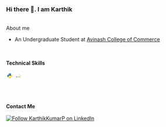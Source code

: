 ### Hi there 👋. I am Karthik

<!--
**KarthikKumarP-475/KarthikKumarP-475** is a ✨ _special_ ✨ repository because its `README.md` (this file) appears on your GitHub profile.

Here are some ideas to get you started:

- 🔭 I’m currently working on ...
- 🌱 I’m currently learning ...
- 👯 I’m looking to collaborate on ...
- 🤔 I’m looking for help with ...
- 💬 Ask me about ...
- 📫 How to reach me: ...
- 😄 Pronouns: ...
- ⚡ Fun fact: ...
-->
<br/>
About me

- An Undergraduate Student at [Avinash College of Commerce](https://www.acc.edu.in/himayatnagar-degree-branch/)

<br/><br/>
**Technical Skills**
<br/><br/>
<code><img height="20" src="https://raw.githubusercontent.com/github/explore/80688e429a7d4ef2fca1e82350fe8e3517d3494d/topics/python/python.png"></code>
<code><img height="20" src="https://raw.githubusercontent.com/github/explore/80688e429a7d4ef2fca1e82350fe8e3517d3494d/topics/mysql/mysql.png"></code>

<br/><br/>

**Contact Me**
<br/>

[<img src="https://raw.githubusercontent.com/Raymo111/Raymo111/master/socials/linkedin.png" height="40em" align="center" alt="Follow KarthikKumarP on LinkedIn" title="Follow KarthikKumarP on LinkedIn"/>](https://www.linkedin.com/in/KarthikKumarP/)

<br/>
